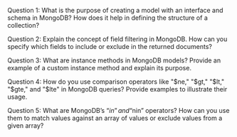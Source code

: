 Question 1: What is the purpose of creating a model with an interface and schema in MongoDB? How does it help in defining the structure of a collection?

Question 2: Explain the concept of field filtering in MongoDB. How can you specify which fields to include or exclude in the returned documents?

Question 3: What are instance methods in MongoDB models? Provide an example of a custom instance method and explain its purpose.

Question 4: How do you use comparison operators like "$ne," "$gt," "$lt," "$gte," and "$lte" in MongoDB queries? Provide examples to illustrate their usage.

Question 5: What are MongoDB’s “$in” and “$nin” operators? How can you use them to match values against an array of values or exclude values from a given array?
